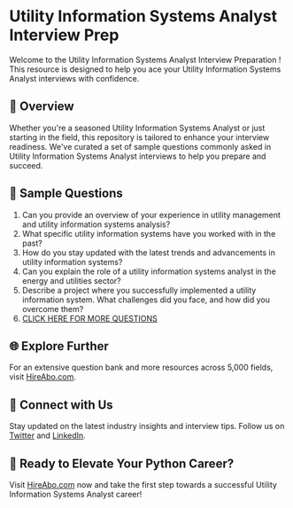 # Utility Information Systems Analyst Interview Prep

Welcome to the Utility Information Systems Analyst Interview Preparation ! This resource is designed to help you ace your Utility Information Systems Analyst interviews with confidence.

## 🚀 Overview

Whether you're a seasoned Utility Information Systems Analyst or just starting in the field, this repository is tailored to enhance your interview readiness. We've curated a set of sample questions commonly asked in Utility Information Systems Analyst interviews to help you prepare and succeed.

## 📝 Sample Questions

1. Can you provide an overview of your experience in utility management and utility information systems analysis?
2. What specific utility information systems have you worked with in the past?
3. How do you stay updated with the latest trends and advancements in utility information systems?
4. Can you explain the role of a utility information systems analyst in the energy and utilities sector?
5. Describe a project where you successfully implemented a utility information system. What challenges did you face, and how did you overcome them?
6. [CLICK HERE FOR MORE QUESTIONS](https://hireabo.com/job/20_2_26/Utility%20Information%20Systems%20Analyst)

## 🌐 Explore Further

For an extensive question bank and more resources across 5,000 fields, visit [HireAbo.com](https://www.hireabo.com).

## 📱 Connect with Us

Stay updated on the latest industry insights and interview tips. Follow us on [Twitter](https://twitter.com/hireabo) and [LinkedIn](https://www.linkedin.com/in/hire-abo-3609972a8/).

## 🚀 Ready to Elevate Your Python Career?

Visit [HireAbo.com](https://www.hireabo.com) now and take the first step towards a successful Utility Information Systems Analyst career!